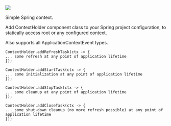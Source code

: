 [![](https://jitpack.io/v/laim0nas100/SimpleSpringContext.svg)](https://jitpack.io/#laim0nas100/SimpleSpringContext)

Simple Spring context.

Add ContextHolder component class to your Spring project configuration, to statically access root or any configured context.

Also supports all ApplicationContextEvent types.

    ContextHolder.addRefreshTask(ctx -> {
    ... some refresh at any point of application lifetime
    });

    ContextHolder.addStartTask(ctx -> {
    ... some initialization at any point of application lifetime
    });

    ContextHolder.addStopTask(ctx -> {
    ... some cleanup at any point of application lifetime
    });

    ContextHolder.addCloseTask(ctx -> {
    ... some shut-down cleanup (no more refresh possible) at any point of application lifetime
    });



